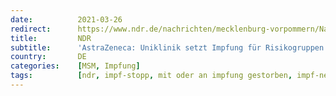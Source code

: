 ```yaml
---
date:          2021-03-26
redirect:      https://www.ndr.de/nachrichten/mecklenburg-vorpommern/Nach-Todesfall-Teilweiser-Impfstopp-an-Uniklinik-Rostock,coronavirus4728.html
title:         NDR
subtitle:      'AstraZeneca: Uniklinik setzt Impfung für Risikogruppen aus'
country:       DE
categories:    [MSM, Impfung]
tags:          [ndr, impf-stopp, mit oder an impfung gestorben, impf-nebenwirkungen, astrazeneca]
---
```

